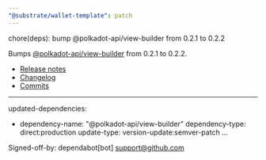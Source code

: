 ```yaml
---
"@substrate/wallet-template": patch
---
```


chore(deps): bump @polkadot-api/view-builder from 0.2.1 to 0.2.2

Bumps [@polkadot-api/view-builder](https://github.com/polkadot-api/polkadot-api) from 0.2.1 to 0.2.2.
- [Release notes](https://github.com/polkadot-api/polkadot-api/releases)
- [Changelog](https://github.com/polkadot-api/polkadot-api/blob/main/NEWS.md)
- [Commits](https://github.com/polkadot-api/polkadot-api/commits)

---
updated-dependencies:
- dependency-name: "@polkadot-api/view-builder"
  dependency-type: direct:production
  update-type: version-update:semver-patch
...

Signed-off-by: dependabot[bot] <support@github.com>
